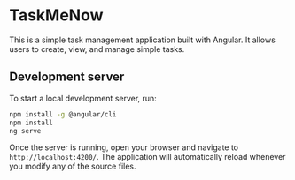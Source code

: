 # TaskMeNow

This is a simple task management application built with Angular. It allows users to create, view, and manage simple tasks.

## Development server

To start a local development server, run:

```bash
npm install -g @angular/cli
npm install
ng serve
```

Once the server is running, open your browser and navigate to `http://localhost:4200/`. The application will automatically reload whenever you modify any of the source files.
